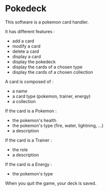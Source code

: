 Pokedeck
========


This software is a pokemon card handler.

It has different features :

 - add a card
 - modify a card
 - delete a card
 - display a card
 - display the pokedeck
 - display the cards of a chosen type
 - display the cards of a chosen collection

A card is composed of :

- a name
- a card type (pokemon, trainer, energy)
- a collection

If the card is a Pokemon :

- the pokemon's health
- the pokemon's type (fire, water, lightning, ...)
- a description

If the card is a Trainer :

- the role
- a description

If the card is a Energy :

- the pokemon's type

When you quit the game, your deck is saved.